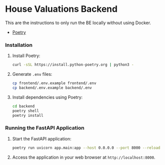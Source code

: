 # House Valuations Backend

This are the instructions to only run the BE locally without using Docker.

- [Poetry](https://python-poetry.org/docs/)

### Installation

1. Install Poetry:
    ```sh
    curl -sSL https://install.python-poetry.org | python3 -
    ```

2. Generate `.env` files:
    ```sh
    cp frontend/.env.example frontend/.env
    cp backend/.env.example backend/.env
    ```

3. Install dependencies using Poetry:
    ```sh
    cd backend
    poetry shell
    poetry install
    ```

### Running the FastAPI Application

1. Start the FastAPI application:
    ```sh
    poetry run uvicorn app.main:app --host 0.0.0.0 --port 8000 --reload
    ```

2. Access the application in your web browser at `http://localhost:8000`.
